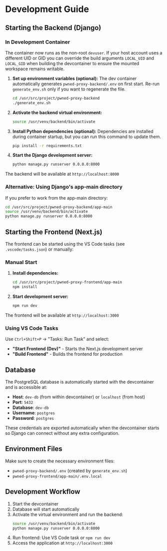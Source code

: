 # Development Guide

## Starting the Backend (Django)

### In Development Container

The container now runs as the non-root `devuser`. If your host account
uses a different UID or GID you can override the build arguments
`LOCAL_UID` and `LOCAL_GID` when building the devcontainer to ensure the
mounted workspace remains writable.

1. **Set up environment variables (optional):**
   The dev container automatically generates `pwned-proxy-backend/.env` on first
   start. Re-run `generate_env.sh` only if you want to regenerate the file.
   ```bash
   cd /usr/src/project/pwned-proxy-backend
   ./generate_env.sh
   ```

2. **Activate the backend virtual environment:**
   ```bash
   source /usr/venv/backend/bin/activate
   ```

3. **Install Python dependencies (optional):**
   Dependencies are installed during container startup, but you can run this
   command to update them.
   ```bash
   pip install -r requirements.txt
   ```
4. **Start the Django development server:**
   ```bash
   python manage.py runserver 0.0.0.0:8000
   ```

The backend will be available at `http://localhost:8000`

### Alternative: Using Django's app-main directory

If you prefer to work from the app-main directory:

```bash
cd /usr/src/project/pwned-proxy-backend/app-main
source /usr/venv/backend/bin/activate
python manage.py runserver 0.0.0.0:8000
```

## Starting the Frontend (Next.js)

The frontend can be started using the VS Code tasks (see `.vscode/tasks.json`) or manually:

### Manual Start

1. **Install dependencies:**
   ```bash
   cd /usr/src/project/pwned-proxy-frontend/app-main
   npm install
   ```

2. **Start development server:**
   ```bash
   npm run dev
   ```

The frontend will be available at `http://localhost:3000`

### Using VS Code Tasks

Use `Ctrl+Shift+P` → "Tasks: Run Task" and select:
- **"Start Frontend (Dev)"** - Starts the Next.js development server
- **"Build Frontend"** - Builds the frontend for production

## Database

The PostgreSQL database is automatically started with the devcontainer and is accessible at:
- **Host**: `dev-db` (from within devcontainer) or `localhost` (from host)
- **Port**: `5432`
- **Database**: `dev-db`
- **Username**: `postgres`
- **Password**: `postgres`
  
These credentials are exported automatically when the devcontainer starts so
Django can connect without any extra configuration.

## Environment Files

Make sure to create the necessary environment files:
- `pwned-proxy-backend/.env` (created by `generate_env.sh`)
- `pwned-proxy-frontend/app-main/.env.local`

## Development Workflow

1. Start the devcontainer
2. Database will start automatically
3. Activate the virtual environment and run the backend:
   ```bash
   source /usr/venv/backend/bin/activate
   python manage.py runserver 0.0.0.0:8000
   ```
4. Run frontend: Use VS Code task or `npm run dev`
5. Access the application at `http://localhost:3000`
